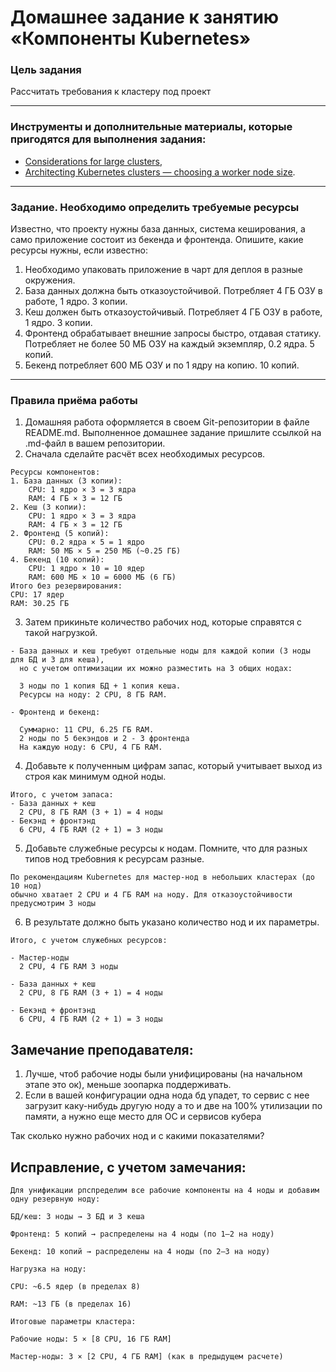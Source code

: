 # Домашнее задание к занятию «Компоненты Kubernetes»

### Цель задания

Рассчитать требования к кластеру под проект

------

### Инструменты и дополнительные материалы, которые пригодятся для выполнения задания:

- [Considerations for large clusters](https://kubernetes.io/docs/setup/best-practices/cluster-large/),
- [Architecting Kubernetes clusters — choosing a worker node size](https://learnk8s.io/kubernetes-node-size).

------

### Задание. Необходимо определить требуемые ресурсы
Известно, что проекту нужны база данных, система кеширования, а само приложение состоит из бекенда и фронтенда. Опишите, какие ресурсы нужны, если известно:

1. Необходимо упаковать приложение в чарт для деплоя в разные окружения. 
2. База данных должна быть отказоустойчивой. Потребляет 4 ГБ ОЗУ в работе, 1 ядро. 3 копии. 
3. Кеш должен быть отказоустойчивый. Потребляет 4 ГБ ОЗУ в работе, 1 ядро. 3 копии. 
4. Фронтенд обрабатывает внешние запросы быстро, отдавая статику. Потребляет не более 50 МБ ОЗУ на каждый экземпляр, 0.2 ядра. 5 копий. 
5. Бекенд потребляет 600 МБ ОЗУ и по 1 ядру на копию. 10 копий.

----

### Правила приёма работы

1. Домашняя работа оформляется в своем Git-репозитории в файле README.md. Выполненное домашнее задание пришлите ссылкой на .md-файл в вашем репозитории.
2. Сначала сделайте расчёт всех необходимых ресурсов.

```
Ресурсы компонентов:
1. База данных (3 копии):
    CPU: 1 ядро × 3 = 3 ядра
    RAM: 4 ГБ × 3 = 12 ГБ
2. Кеш (3 копии):
    CPU: 1 ядро × 3 = 3 ядра
    RAM: 4 ГБ × 3 = 12 ГБ
2. Фронтенд (5 копий):
    CPU: 0.2 ядра × 5 = 1 ядро
    RAM: 50 МБ × 5 = 250 МБ (~0.25 ГБ)
4. Бекенд (10 копий):
    CPU: 1 ядро × 10 = 10 ядер
    RAM: 600 МБ × 10 = 6000 МБ (6 ГБ)
Итого без резервирования:
CPU: 17 ядер
RAM: 30.25 ГБ

```
3. Затем прикиньте количество рабочих нод, которые справятся с такой нагрузкой.

```
- База данных и кеш требуют отдельные ноды для каждой копии (3 ноды для БД и 3 для кеша),
  но с учетом оптимизации их можно разместить на 3 общих нодах:

  3 ноды по 1 копия БД + 1 копия кеша.
  Ресурсы на ноду: 2 CPU, 8 ГБ RAM. 

- Фронтенд и бекенд:

  Суммарно: 11 CPU, 6.25 ГБ RAM.
  2 ноды по 5 бекэндов и 2 - 3 фронтенда
  На каждую ноду: 6 CPU, 4 ГБ RAM.
```

4. Добавьте к полученным цифрам запас, который учитывает выход из строя как минимум одной ноды. 

```
Итого, с учетом запаса:
- База данных + кеш
  2 CPU, 8 ГБ RAM (3 + 1) = 4 ноды
- Бекэнд + фронтэнд
  6 CPU, 4 ГБ RAM (2 + 1) = 3 ноды
```

5. Добавьте служебные ресурсы к нодам. Помните, что для разных типов нод требовния к ресурсам разные. 

```
По рекомендациям Kubernetes для мастер-нод в небольших кластерах (до 10 нод)
обычно хватает 2 CPU и 4 ГБ RAM на ноду. Для отказоустойчивости предусмотрим 3 ноды 
```

6. В результате должно быть указано количество нод и их параметры.

```
Итого, с учетом служебных ресурсов:

- Мастер-ноды
  2 CPU, 4 ГБ RAM 3 ноды

- База данных + кеш
  2 CPU, 8 ГБ RAM (3 + 1) = 4 ноды

- Бекэнд + фронтэнд
  6 CPU, 4 ГБ RAM (2 + 1) = 3 ноды
  ```
## Замечание преподавателя:

1. Лучше, чтоб рабочие ноды были унифицированы (на начальном этапе это ок), меньше зоопарка поддерживать.
2. Если в вашей конфигурации одна нода бд упадет, то сервис с нее загрузит каку-нибудь другую ноду а то и две на 100% утилизации по памяти, а нужно еще место для ОС и сервисов кубера

Так сколько нужно рабочих нод и с какими показателями?

## Исправление, с учетом замечания:
```
Для унификации рпспределим все рабочие компоненты на 4 ноды и добавим одну резервную ноду:

БД/кеш: 3 ноды → 3 БД и 3 кеша

Фронтенд: 5 копий → распределены на 4 ноды (по 1–2 на ноду)

Бекенд: 10 копий → распределены на 4 ноды (по 2–3 на ноду)

Нагрузка на ноду:

CPU: ~6.5 ядер (в пределах 8)

RAM: ~13 ГБ (в пределах 16)

Итоговые параметры кластера:

Рабочие ноды: 5 × [8 CPU, 16 ГБ RAM]

Мастер-ноды: 3 × [2 CPU, 4 ГБ RAM] (как в предыдущем расчете)

```

